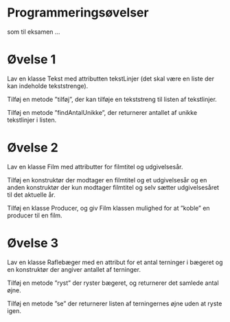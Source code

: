 <!-- Slide number: 1 -->
# Programmeringsøvelser
som til eksamen ...

<!-- Slide number: 2 -->
# Øvelse 1
Lav en klasse Tekst med attributten tekstLinjer (det skal være en liste der kan indeholde tekststrenge).

Tilføj en metode ”tilføj”, der kan tilføje en tekststreng til listen af tekstlinjer.

Tilføj en metode ”findAntalUnikke”, der returnerer antallet af unikke tekstlinjer i listen.

<!-- Slide number: 3 -->
# Øvelse 2
Lav en klasse Film med attributter for filmtitel og udgivelsesår.

Tilføj en konstruktør der modtager en filmtitel og et udgivelsesår og en anden konstruktør der kun modtager filmtitel og selv sætter udgivelsesåret til det aktuelle år.

Tilføj en klasse Producer, og giv Film klassen mulighed for at ”koble” en producer til en film.

<!-- Slide number: 4 -->
# Øvelse 3
Lav en klasse Raflebæger med en attribut for et antal terninger i bægeret og en konstruktør der angiver antallet af terninger.

Tilføj en metode ”ryst” der ryster bægeret, og returnerer det samlede antal øjne.

Tilføj en metode ”se” der returnerer listen af terningernes øjne uden at ryste igen.